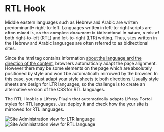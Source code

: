# RTL Hook

Middle eastern languages such as Hebrew and Arabic are written predominantly right-to-left. Languages written in left-to-right scripts are often mixed in, so the complete document is bidirectional in nature, a mix of both right-to-left (RTL) and left-to-right (LTR) writing. Thus, sites written in the Hebrew and Arabic languages are often referred to as bidirectional sites. 

Since the html tag contains information [about the language and the direction of the content](http://www.w3.org/TR/html401/struct/dirlang.html), browsers automatically adapt the page alignment. However there may be some elements on the page which are absolutely positioned by style and won't be automatically mirrowed by the browser. In this case, you must adapt your style sheets to both directions. Usually style sheets are design for LTR languages, so the challenge is to create an alternative  version of the CSS for RTL languages. 

The RTL Hook is a Liferay Plugin that automatically adapts Liferay Portal styles for RTL languages. Just deploy it and check how the your site is mirrowed for RTL languages.

<img title="Site Administration view for LTR language" src="https://github.com/liferay-labs/rtl-hook/raw/master/images/rtl-hook-001.png" />
<img title="Site Administration view for RTL language" src="https://github.com/liferay-labs/rtl-hook/raw/master/images/rtl-hook-002.png" />
